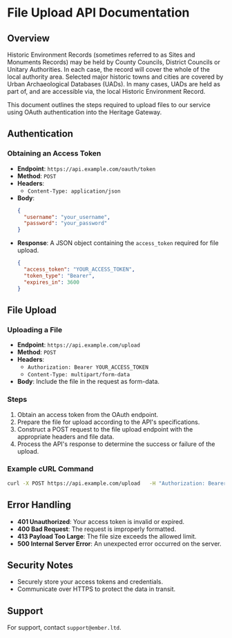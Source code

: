 
# File Upload API Documentation

## Overview

Historic Environment Records (sometimes referred to as Sites and Monuments Records) may be held by County Councils, District Councils or Unitary Authorities. In each case, the record will cover the whole of the local authority area. Selected major historic towns and cities are covered by Urban Archaeological Databases (UADs). In many cases, UADs are held as part of, and are accessible via, the local Historic Environment Record.

This document outlines the steps required to upload files to our service using OAuth authentication into the Heritage Gateway.

## Authentication

### Obtaining an Access Token

- **Endpoint**: `https://api.example.com/oauth/token`
- **Method**: `POST`
- **Headers**: 
  - `Content-Type: application/json`
- **Body**:
  ```json
  {
    "username": "your_username",
    "password": "your_password"
  }
  ```
- **Response**: A JSON object containing the `access_token` required for file upload.
  ```json
  {
    "access_token": "YOUR_ACCESS_TOKEN",
    "token_type": "Bearer",
    "expires_in": 3600
  }
  ```

## File Upload

### Uploading a File

- **Endpoint**: `https://api.example.com/upload`
- **Method**: `POST`
- **Headers**: 
  - `Authorization: Bearer YOUR_ACCESS_TOKEN`
  - `Content-Type: multipart/form-data`
- **Body**: Include the file in the request as form-data.

### Steps

1. Obtain an access token from the OAuth endpoint.
2. Prepare the file for upload according to the API's specifications.
3. Construct a POST request to the file upload endpoint with the appropriate headers and file data.
4. Process the API's response to determine the success or failure of the upload.

### Example cURL Command

```bash
curl -X POST https://api.example.com/upload   -H "Authorization: Bearer YOUR_ACCESS_TOKEN"   -H "Content-Type: multipart/form-data"   -F "file=@path_to_your_file"
```

## Error Handling

- **401 Unauthorized**: Your access token is invalid or expired.
- **400 Bad Request**: The request is improperly formatted.
- **413 Payload Too Large**: The file size exceeds the allowed limit.
- **500 Internal Server Error**: An unexpected error occurred on the server.

## Security Notes

- Securely store your access tokens and credentials.
- Communicate over HTTPS to protect the data in transit.

## Support

For support, contact `support@ember.ltd`.
